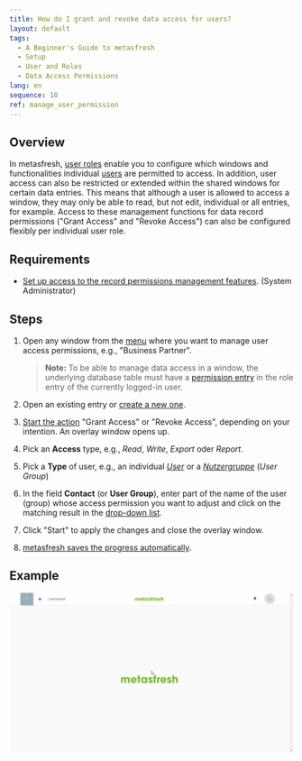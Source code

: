 ```yaml
---
title: How do I grant and revoke data access for users?
layout: default
tags:
  - A Beginner's Guide to metasfresh
  - Setup
  - User and Roles
  - Data Access Permissions
lang: en
sequence: 10
ref: manage_user_permission
---
```


## Overview
In metasfresh, [user roles](NewUserRole) enable you to configure which windows and functionalities individual [users](Add_user) are permitted to access. In addition, user access can also be restricted or extended within the shared windows for certain data entries. This means that although a user is allowed to access a window, they may only be able to read, but not edit, individual or all entries, for example. Access to these management functions for data record permissions ("Grant Access" and "Revoke Access") can also be configured flexibly per individual user role.

## Requirements
- [Set up access to the record permissions management features](Record_permissions_setup). (System Administrator)

## Steps
1. Open any window from the [menu](Menu) where you want to manage user access permissions, e.g., "Business Partner".
    >**Note:** To be able to manage data access in a window, the underlying database table must have a [permission entry](Record_permissions_setup) in the role entry of the currently logged-in user.

1. Open an existing entry or [create a new one](New_Record_Window).
1. [Start the action](StartAction#actions-menu) "Grant Access" or "Revoke Access", depending on your intention. An overlay window opens up.
1. Pick an **Access** type, e.g., *Read*, *Write*, *Export* oder *Report*.
1. Pick a **Type** of user, e.g., an individual *[User](Add_user)* or a *[Nutzergruppe](Create_user_group)* (*User Group*)
1. In the field **Contact** (or **User Group**), enter part of the name of the user (group) whose access permission you want to adjust and click on the matching result in the <a href="Keyboard_shortcuts_reference#dropdown" title="Dynamic Search Box (Autocompletion)">drop-down list</a>.
1. Click "Start" to apply the changes and close the overlay window.
1. [metasfresh saves the progress automatically](Saveindicator).

## Example
<kbd><img src="assets/user-access-permissions.gif" alt="GIF: How to grant data access to users"></kbd>
